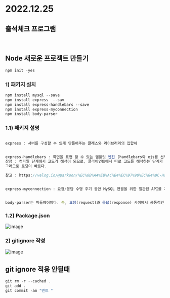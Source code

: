 # 2022.12.25 

## 출석체크 프로그램 
<br/>

## Node 새로운 프로젝트 만들기 

```js
npm init -yes

```

### 1) 패키지 설치 

``` js 
npm install mysql --save
npm install express  --sav
npm install express-handlebars --save
npm install express-myconnection
npm install body-parser
``` 

### 1.1) 패키지 설명 

``` js

express : 서버를 구성할 수 있게 만들어주는 클래스와 라이브러리의 집합체 

``` 

``` js

express-handlebars : 화면을 표현 할 수 있는 템플릿 엔진 (handlebars와 ejs를 선택)
장점 : 컴파일 단계에서 코드가 해석이 되므로, 클라이언트에서 따로 코드를 해석하는 단계가 필요없다. 
그러므로 로딩이 빠르다.

참고 : https://velog.io/@parkoon/%EC%8B%A4%EB%AC%B4%EC%97%90%EC%84%9C-Handlebars-%EC%82%AC%EC%9A%A9%ED%95%98%EA%B8%B0-feat-express

```

``` js 

express-myconnection : 요청/응답 수명 주기 동안 MySQL 연결을 위한 일관된 API를 제공합니다.

``` 

``` js 

body-parser는 미들웨어이다. 즉, 요청(request)과 응답(response) 사이에서 공통적인 기능을 수행하는 소프트웨어이다. 그렇다면 역할은 무엇일까? 바로 요청의 본문을 지정한 형태로 파싱해주는 미들웨어이다.

```

### 1.2) Package.json 

![image](https://user-images.githubusercontent.com/60457431/209468297-c52b4b89-9c26-48fe-81cd-1148e386aeb1.png)

### 2) gitignore 작성

![image](https://user-images.githubusercontent.com/60457431/209468310-fd2e6866-9c97-4082-9aaf-f02c84f9649d.png)

## git ignore 적용 안될때 

``` js
git rm -r --cached .
git add .
git commit -am "멘트 "
``` 

